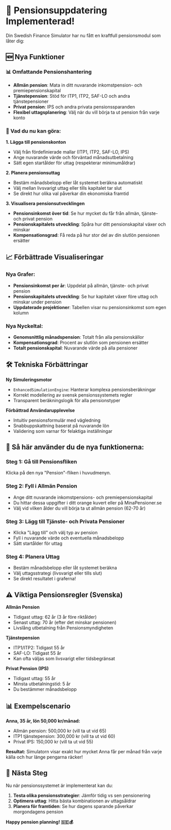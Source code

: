 # 🎉 Pensionsuppdatering Implementerad!

Din Swedish Finance Simulator har nu fått en kraftfull pensionsmodul som låter dig:

## 🆕 Nya Funktioner

### 📊 Omfattande Pensionshantering
- **Allmän pension**: Mata in ditt nuvarande inkomstpension- och premiepensionskapital
- **Tjänstepension**: Stöd för ITP1, ITP2, SAF-LO och andra tjänstepensioner
- **Privat pension**: IPS och andra privata pensionssparanden
- **Flexibel uttagsplanering**: Välj när du vill börja ta ut pension från varje konto

### 🎯 Vad du nu kan göra:

**1. Lägga till pensionskonton**
- Välj från fördefinierade mallar (ITP1, ITP2, SAF-LO, IPS)
- Ange nuvarande värde och förväntad månadsutbetalning
- Sätt egen startålder för uttag (respekterar minimumåldrar)

**2. Planera pensionsuttag**
- Bestäm månadsbelopp eller låt systemet beräkna automatiskt
- Välj mellan livsvarigt uttag eller tills kapitalet tar slut
- Se direkt hur olika val påverkar din ekonomiska framtid

**3. Visualisera pensionsutvecklingen**
- **Pensionsinkomst över tid**: Se hur mycket du får från allmän, tjänste- och privat pension
- **Pensionskapitalets utveckling**: Spåra hur ditt pensionskapital växer och minskar
- **Kompensationsgrad**: Få reda på hur stor del av din slutlön pensionen ersätter

## 📈 Förbättrade Visualiseringar

### Nya Grafer:
- **Pensionsinkomst per år**: Uppdelat på allmän, tjänste- och privat pension
- **Pensionskapitalets utveckling**: Se hur kapitalet växer före uttag och minskar under pension
- **Uppdaterade projektioner**: Tabellen visar nu pensionsinkomst som egen kolumn

### Nya Nyckeltal:
- **Genomsnittlig månadspension**: Totalt från alla pensionskällor
- **Kompensationsgrad**: Procent av slutlön som pensionen ersätter
- **Totalt pensionskapital**: Nuvarande värde på alla pensioner

## 🛠️ Tekniska Förbättringar

**Ny Simuleringsmotor**
- `EnhancedSimulationEngine`: Hanterar komplexa pensionsberäkningar
- Korrekt modellering av svensk pensionssystemets regler
- Transparent beräkningslogik för alla pensionstyper

**Förbättrad Användarupplevelse**
- Intuitiv pensionsformulär med vägledning
- Snabbuppskattning baserat på nuvarande lön
- Validering som varnar för felaktiga inställningar

## 🚀 Så här använder du de nya funktionerna:

### Steg 1: Gå till Pensionsfliken
Klicka på den nya "Pension"-fliken i huvudmenyn.

### Steg 2: Fyll i Allmän Pension
- Ange ditt nuvarande inkomstpensions- och premiepensionskapital
- Du hittar dessa uppgifter i ditt orange kuvert eller på MinaPensioner.se
- Välj vid vilken ålder du vill börja ta ut allmän pension (62-70 år)

### Steg 3: Lägg till Tjänste- och Privata Pensioner
- Klicka "Lägg till" och välj typ av pension
- Fyll i nuvarande värde och eventuella månadsbelopp
- Sätt startålder för uttag

### Steg 4: Planera Uttag
- Bestäm månadsbelopp eller låt systemet beräkna
- Välj uttagsstrategi (livsvarigt eller tills slut)
- Se direkt resultatet i graferna!

## ⚠️ Viktiga Pensionsregler (Svenska)

**Allmän Pension**
- Tidigast uttag: 62 år (3 år före riktålder)
- Senast uttag: 70 år (efter det minskar pensionen)
- Livslång utbetalning från Pensionsmyndigheten

**Tjänstepension**
- ITP1/ITP2: Tidigast 55 år
- SAF-LO: Tidigast 55 år  
- Kan ofta väljas som livsvarigt eller tidsbegränsat

**Privat Pension (IPS)**
- Tidigast uttag: 55 år
- Minsta utbetalningstid: 5 år
- Du bestämmer månadsbelopp

## 📊 Exempelscenario

**Anna, 35 år, lön 50,000 kr/månad:**
- Allmän pension: 500,000 kr (vill ta ut vid 65)
- ITP1 tjänstepension: 300,000 kr (vill ta ut vid 60)
- Privat IPS: 150,000 kr (vill ta ut vid 55)

**Resultat:** Simulatorn visar exakt hur mycket Anna får per månad från varje källa och hur länge pengarna räcker!

## 🎯 Nästa Steg

Nu när pensionssystemet är implementerat kan du:
1. **Testa olika pensionsstrategier**: Jämför tidig vs sen pensionering
2. **Optimera uttag**: Hitta bästa kombinationen av uttagsåldrar
3. **Planera för framtiden**: Se hur dagens sparande påverkar morgondagens pension

**Happy pension planning! 🇸🇪💰**
